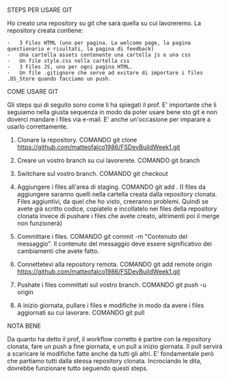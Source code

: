 STEPS PER USARE GIT

Ho creato una repository su git che sarà quella su cui lavoreremo.
La repository creata contiene:

    -   3 Files HTML (uno per pagina. La welcome page, la pagina questionario e risultati, la pagina di feedback)
    -   Una cartella assets contenente una cartella js e una css
    -   Un file style.css nella cartella css
    -   3 Files JS, uno per ogni pagina HTML.
    -   Un file .gitignore che serve ad evitare di importare i files .DS_Store quando facciamo un push.
    
COME USARE GIT

Gli steps qui di seguito sono come li ha spiegati il prof. E' importante che li seguiamo nella giusta sequenza in modo da poter usare bene sto git e non doverci mandare i files via e-mail. E' anche un'occasione per imparare a usarlo correttamente.

1. Clonare la repository. COMANDO git clone https://github.com/matteofalco1986/FSDevBuildWeek1.git

2. Creare un vostro branch su cui lavorerete. COMANDO git branch <nomeBranch>
3. Switchare sul vostro branch. COMANDO git checkout <nomeBranch>
4. Aggiungere i files all'area di staging. COMANDO git add . (I files da aggiungere saranno quelli nella cartella creata dalla repository clonata. Files aggiuntivi, da quel che ho visto, creeranno problemi. Quindi se avete già scritto codice, copiatelo e incollatelo nei files della repository clonata invece di pushare i files che avete creato, altrimenti poi il merge non funzionerà)
5. Committare i files. COMANDO git commit -m "Contenuto del messaggio". Il contenuto del messaggio deve essere significativo dei cambiamenti che avete fatto.
6. Connettetevi alla repository remota. COMANDO git add remote origin https://github.com/matteofalco1986/FSDevBuildWeek1.git
7. Pushate i files committati sul vostro branch. COMANDO git push -u origin <nomeBranch>
8. A inizio giornata, pullare i files e modifiche in modo da avere i files aggiornati su cui lavorare. COMANDO git pull 

NOTA BENE

Da quanto ha detto il prof, il workflow corretto è partire con la repository clonata, fare un push a fine giornata, e un pull a inizio giornata. Il pull servirà a scaricare le modifiche fatte anche da tutti gli altri. E' fondamentale però che partiamo tutti dalla stessa repository clonata. Incrociando le dita, dovrebbe funzionare tutto seguendo questi steps.
